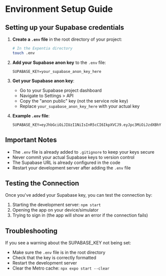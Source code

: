 # Environment Setup Guide

## Setting up your Supabase credentials

1. **Create a `.env` file** in the root directory of your project:
   ```bash
   # In the Expentia directory
   touch .env
   ```

2. **Add your Supabase anon key** to the `.env` file:
   ```env
   SUPABASE_KEY=your_supabase_anon_key_here
   ```

3. **Get your Supabase anon key**:
   - Go to your Supabase project dashboard
   - Navigate to Settings > API
   - Copy the "anon public" key (not the service role key)
   - Replace `your_supabase_anon_key_here` with your actual key

4. **Example `.env` file**:
   ```env
   SUPABASE_KEY=eyJhbGciOiJIUzI1NiIsInR5cCI6IkpXVCJ9.eyJpc3MiOiJzdXBhYmFzZSIsInJlZiI6ImR3eHFlc3RqZ2VsdGVheWFkamxoIiwicm9sZSI6ImFub24iLCJpYXQiOjE2NzY5NzQ0MDAsImV4cCI6MTk5MjU1MDQwMH0.example_key_here
   ```

## Important Notes

- The `.env` file is already added to `.gitignore` to keep your keys secure
- Never commit your actual Supabase keys to version control
- The Supabase URL is already configured in the code
- Restart your development server after adding the `.env` file

## Testing the Connection

Once you've added your Supabase key, you can test the connection by:

1. Starting the development server: `npm start`
2. Opening the app on your device/simulator
3. Trying to sign in (the app will show an error if the connection fails)

## Troubleshooting

If you see a warning about the SUPABASE_KEY not being set:
- Make sure the `.env` file is in the root directory
- Check that the key is correctly formatted
- Restart the development server
- Clear the Metro cache: `npx expo start --clear` 